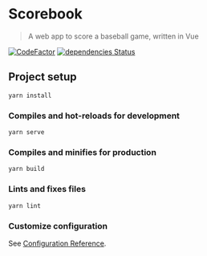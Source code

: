 # Scorebook

> A web app to score a baseball game, written in Vue

[![CodeFactor](https://www.codefactor.io/repository/github/ravenclaw900/scorebook/badge)](https://www.codefactor.io/repository/github/ravenclaw900/scorebook)
[![dependencies Status](https://status.david-dm.org/gh/ravenclaw900/scorebook.svg)](https://david-dm.org/ravenclaw900/scorebook)

## Project setup
```
yarn install
```

### Compiles and hot-reloads for development
```
yarn serve
```

### Compiles and minifies for production
```
yarn build
```

### Lints and fixes files
```
yarn lint
```

### Customize configuration
See [Configuration Reference](https://cli.vuejs.org/config/).
